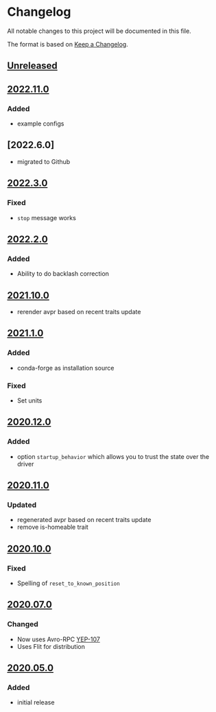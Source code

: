 # Changelog
All notable changes to this project will be documented in this file.

The format is based on [Keep a Changelog](https://keepachangelog.com/).

## [Unreleased]

## [2022.11.0]

### Added
- example configs

## [2022.6.0]

- migrated to Github

## [2022.3.0]

### Fixed
- `stop` message works

## [2022.2.0]

### Added
- Ability to do backlash correction

## [2021.10.0]
- rerender avpr based on recent traits update

## [2021.1.0]

### Added
- conda-forge as installation source

### Fixed
- Set units

## [2020.12.0]

### Added
- option `startup_behavior` which allows you to trust the state over the driver

## [2020.11.0]

### Updated
- regenerated avpr based on recent traits update
- remove is-homeable trait

## [2020.10.0]

### Fixed
- Spelling of `reset_to_known_position`

## [2020.07.0]

### Changed
- Now uses Avro-RPC [YEP-107](https://yeps.yaq.fyi/107/)
- Uses Flit for distribution

## [2020.05.0]

### Added
- initial release

[Unreleased]: https://github.com/yaq-project/yaqd-pmc/-/compare/v2022.11.0...main
[2022.11.0]: https://github.com/yaq-project/yaqd-pmc/-/compare/v2022.3.0...v2022.11.0
[2022.3.0]: https://github.com/yaq-project/yaqd-pmc/-/compare/v2022.2.0...v2022.3.0
[2022.2.0]: https://github.com/yaq-project/yaqd-pmc/-/compare/v2021.10.0...v2022.2.0
[2021.10.0]: https://github.com/yaq-project/yaqd-pmc/-/compare/v2021.1.0...v2021.10.0
[2021.1.0]: https://github.com/yaq-project/yaqd-pmc/-/compare/v2020.12.0...v2021.1.0
[2020.12.0]: https://github.com/yaq-project/yaqd-pmc/-/compare/v2020.11.0...v2020.12.0
[2020.11.0]: https://github.com/yaq-project/yaqd-pmc/-/compare/v2020.10.0...v2020.11.0
[2020.10.0]: https://github.com/yaq-project/yaqd-pmc/-/compare/v2020.07.0...v2020.10.0
[2020.07.0]: https://github.com/yaq-project/yaqd-pmc/-/compare/v2020.05.0...v2020.07.0
[2020.05.0]: https://github.com/yaq-project/yaqd-pmc/-/tags/v2020.05.0
